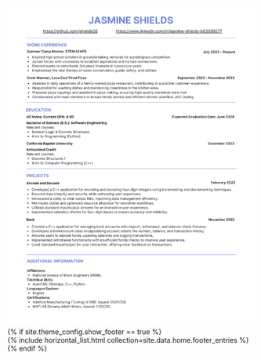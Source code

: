 ﻿---
title: <title></title>
---
<img src="images/shields_resume_final.png" alt="resume">
    {% if site.theme_config.show_footer == true %}
<footer>
    <div class="dashed"></div>
    {% include horizontal_list.html collection=site.data.home.footer_entries %}
</footer>
    {% endif %}